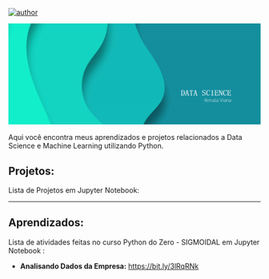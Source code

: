 [![author](https://img.shields.io/badge/author-rbviana-red.svg)](https://www.linkedin.com/in/renataborgesviana)

<p align="center">
  <img src="banner - name.png" >
</p>

Aqui você encontra meus aprendizados e projetos relacionados a Data Science e Machine Learning utilizando Python.

## Projetos:
Lista de Projetos em Jupyter Notebook:

---

## Aprendizados:
Lista de atividades feitas no curso Python do Zero - SIGMOIDAL  em Jupyter Notebook :
* **Analisando Dados da Empresa:** https://bit.ly/3lRqRNk 

